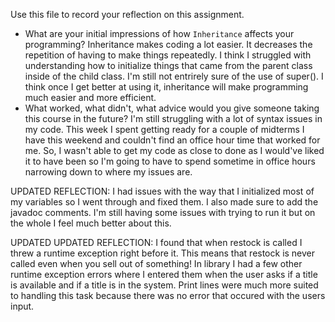 Use this file to record your reflection on this assignment.

- What are your initial impressions of how `Inheritance` affects your programming?
Inheritance makes coding a lot easier. It decreases the repetition of having to make things repeatedly. I think I struggled with understanding how to initialize things that came from the parent class inside of the child class. I'm still not entrirely sure of the use of super(). I think once I get better at using it, inheritance will make programming much easier and more efficient. 
- What worked, what didn't, what advice would you give someone taking this course in the future?
I'm still struggling with a lot of syntax issues in my code. This week I spent getting ready for a couple of midterms I have this weekend and couldn't find an office hour time that worked for me. So, I wasn't able to get my code as close to done as I would've liked it to have been so I'm going to have to spend sometime in office hours narrowing down to where my issues are. 

UPDATED REFLECTION:
I had issues with the way that I initialized most of my variables so I went through and fixed them. I also made sure to add the javadoc comments. I'm still having some issues with trying to run it but on the whole I feel much better about this.

UPDATED UPDATED REFLECTION: I found that when restock is called I threw a runtime exception right before it. This means that restock is never called even when you sell out of something! In library I had a few other runtime exception errors where I entered them when the user asks if a title is available and if a title is in the system. Print lines were much more suited to handling this task because there was no error that occured with the users input. 